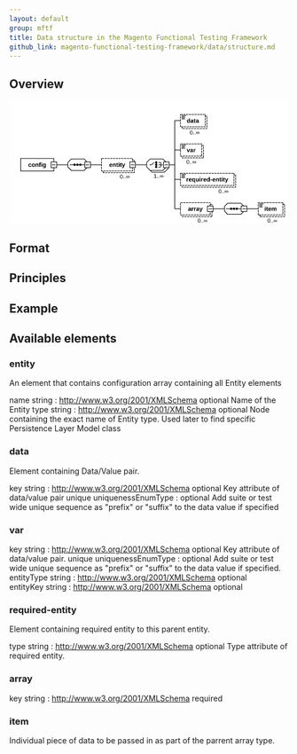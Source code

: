 ```yaml
---
layout: default
group: mftf
title: Data structure in the Magento Functional Testing Framework
github_link: magento-functional-testing-framework/data/structure.md
---
```


## Overview

![](./img/data-dia.svg)

## Format

## Principles

## Example

## Available elements

### entity

An element that contains configuration array containing all Entity elements

name	string  : http://www.w3.org/2001/XMLSchema	optional	Name of the Entity
type	string  : http://www.w3.org/2001/XMLSchema	optional	Node containing the exact name of Entity type. Used later to find specific Persistence Layer Model class


### data

Element containing Data/Value pair.

key	string  : http://www.w3.org/2001/XMLSchema	optional	Key attribute of data/value pair
unique	uniquenessEnumType  : 	optional	Add suite or test wide unique sequence as "prefix" or "suffix" to the data value if specified


### var


key	string  : http://www.w3.org/2001/XMLSchema	optional	Key attribute of data/value pair.
unique	uniquenessEnumType  : 	optional	Add suite or test wide unique sequence as "prefix" or "suffix" to the data value if specified.
entityType	string  : http://www.w3.org/2001/XMLSchema	optional	
entityKey	string  : http://www.w3.org/2001/XMLSchema	optional	


### required-entity

Element containing required entity to this parent entity.

type	string  : http://www.w3.org/2001/XMLSchema	optional	Type attribute of required entity.


### array

key	string  : http://www.w3.org/2001/XMLSchema	required	


### item

Individual piece of data to be passed in as part of the parrent array type.
 

